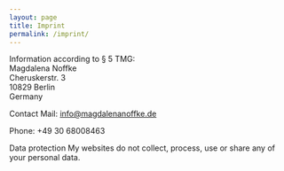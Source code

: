 ```yaml
---
layout: page
title: Imprint
permalink: /imprint/
---
```

Information according to § 5 TMG:  
Magdalena Noffke  
Cheruskerstr. 3  
10829 Berlin  
Germany  

Contact
Mail: info@magdalenanoffke.de

Phone: +49 30 68008463

Data protection
My websites do not collect, process, use or share any of your personal data.
